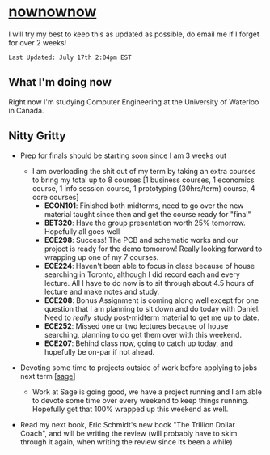 # [nownownow](https://nownownow.com/about)

I will try my best to keep this as updated as possible, do email me if I forget for over 2 weeks!

`Last Updated: July 17th 2:04pm EST`

## What I'm doing now
Right now I'm studying Computer Engineering at the University of Waterloo in Canada.

## Nitty Gritty
- Prep for finals should be starting soon since I am 3 weeks out
  - I am overloading the shit out of my term by taking an extra courses to bring my total up to 8 courses [1 business courses, 1 economics course,  1 info session course, 1 prototyping (~~30hrs/term~~) course, 4 core courses]
      - **ECON101**: Finished both midterms, need to go over the new material taught since then and get the course ready for "final"
      - **BET320**: Have the group presentation worth 25% tomorrow. Hopefully all goes well
      - **ECE298**: Success! The PCB and schematic works and our project is ready for the demo tomorrow! Really looking forward to wrapping up one of my 7 courses.
      - **ECE224**: Haven't been able to focus in class because of house searching in Toronto, although I did record each and every lecture. All I have to do now is to sit through about 4.5 hours of lecture and make notes and study.
      - **ECE208**: Bonus Assignment is coming along well except for one question that I am planning to sit down and do today with Daniel. Need to *really* study post-midterm material to get me up to date.
      - **ECE252**: Missed one or two lectures because of house searching, planning to do get them over with this weekend.
      - **ECE207**: Behind class now, going to catch up today, and hopefully be on-par if not ahead.
- Devoting some time to projects outside of work before applying to jobs next term [[sage](http://thesage.co/)]
  - Work at Sage is going good, we have a project running and I am able to devote some time over every weekend to keep things running. Hopefully get that 100% wrapped up this weekend as well.

- Read my next book, Eric Schmidt's new book "The Trillion Dollar Coach", and will be writing the review (will probably have to skim through it again, when writing the review since its been a while)
